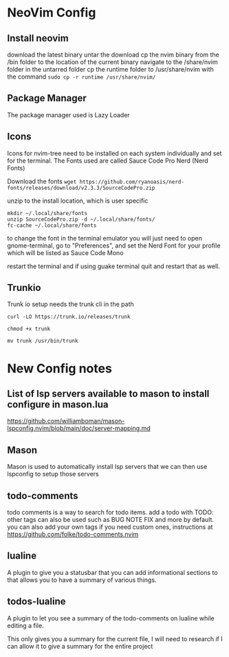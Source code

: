 # NeoVim Config

## Install neovim
download the latest binary
untar the download
cp the nvim binary from the /bin folder to the location of the current binary
navigate to the /share/nvim folder in the untarred folder
cp the runtime folder to /usr/share/nvim with the command ```sudo cp -r runtime /usr/share/nvim/```

## Package Manager
The package manager used is Lazy Loader

[//]: # (TODO: update below icons section unless we are going to change the font to sourcecodepro fonts)
## Icons
Icons for nvim-tree need to be installed on each system individually and set for the terminal. The Fonts used are called Sauce Code Pro Nerd (Nerd Fonts)

Download the fonts
```wget https://github.com/ryanoasis/nerd-fonts/releases/download/v2.3.3/SourceCodePro.zip```

unzip to the install location, which is user specific

```shell
mkdir ~/.local/share/fonts
unzip SourceCodePro.zip -d ~/.local/share/fonts/
fc-cache ~/.local/share/fonts
```

to change the font in the terminal emulator you will just need to open gnome-terminal, go to "Preferences", and set the Nerd Font for your profile which will be listed as Sauce Code Mono

restart the terminal and if using guake terminal quit and restart that as well.

## Trunkio
Trunk io setup needs the trunk cli in the path

```curl -LO https://trunk.io/releases/trunk```

```chmod +x trunk```

```mv trunk /usr/bin/trunk```

# New Config notes

## List of lsp servers available to mason to install configure in mason.lua

https://github.com/williamboman/mason-lspconfig.nvim/blob/main/doc/server-mapping.md

## Mason

Mason is used to automatically install lsp servers that we can then use lspconfig to setup those servers

## todo-comments 

todo comments is a way to search for todo items. add a todo with TODO: 
other tags can also be used such as BUG NOTE FIX and more by default. you can also add your own tags if you need custom ones, instructions at https://github.com/folke/todo-comments.nvim

## lualine
A plugin to give you a statusbar that you can add informational sections to that allows you to have a summary of various things.

## todos-lualine
A plugin to let you see a summary of the todo-comments on lualine while editing a file.

This only gives you a summary for the current file, I will need to research if I can allow it to give a summary for the entire project

